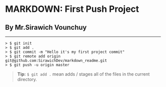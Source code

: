 <h1>MARKDOWN: First Push Project </h1>
<h2> By Mr.Sirawich Vounchuy </h2>

----------

	> $ git init
    > $ git add .
    > $ git commit -m "Hello it's my first project commit"
    > $ git remote add origin git@github.com:SirawichDev/markdown_readme.git
    > $ git push -u origin master

> **Tip:**   `$ git add .` mean adds / stages all of the files in the current directory.